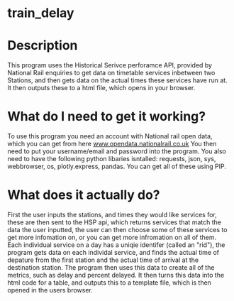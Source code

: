 # train_delay 
# Description
This program uses the Historical Serivce perforamce API, provided by National Rail enquiries to get data on timetable services inbetween two Stations, and then gets data on the actual times these services have run at. It then outputs these to a html file, which opens in your browser.

# What do I need to get it working?
To use this program you need an account with National rail open data, which you can get from here www.opendata.nationalrail.co.uk
You then need to put your username/email and password into the program. You also need to have the following python libaries isntalled:
requests,
json,
sys,
webbrowser,
os,
plotly.express,
pandas.
You can get all of these using PIP.

# What does it actually do?
First the user inputs the stations, and times they would like services for, these are then sent to the HSP api, which returns services that match the data the user inputted, the user can then choose some of these services to get more infomation on, or you can get more infromation on all of them.
Each  individual service on a day has a uniqie identifer (called an "rid"), the program gets data on each individal service, and finds the actual time of depature from the first station and the actual time of arrival at the destination station. The program then uses this data to create all of the metrics, such as delay and percent delayed. It then turns this data into the html code for a table, and outputs this to a template file, which is then opened in the users browser.



